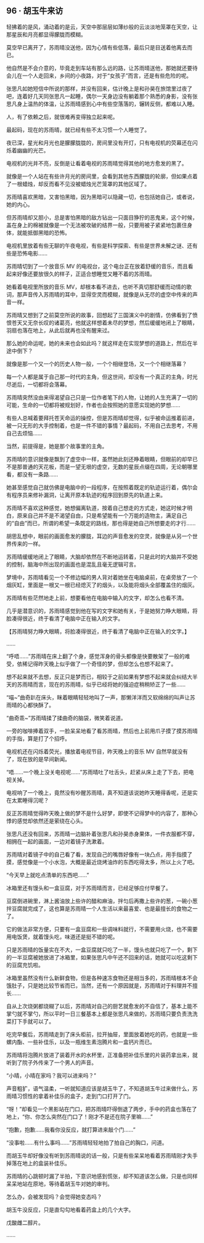 ## 96 · 胡玉牛来访

轻拂着的是风，涌动着的是云，天空中那层层如薄纱般的云淡淡地笼罩在天空，让那星辰和月亮都显得朦胧而模糊。

莫空早已离开了，苏雨晴没送他，因为心情有些低落，最后只是目送着他离去而已。

他自然是不会介意的，毕竟走到车站有那么远的路，让苏雨晴送他，那她就还要待会儿在一个人走回来，乡间的小夜路，对于“女孩子”而言，还是有些危险的呢。

张思凡如她短信中所说的那样，并没有回来，估计晚上是和孙昊在旅馆里过夜了吧，连着好几天同张思凡一起睡，偶尔一天身边没有躺着那个熟悉的身影，没有张思凡身上温热的体温，让苏雨晴感到心中有些空落落的，辗转反侧，都难以入睡。

人，有了依赖之后，就很难再变得独立起来呢。

最起码，现在的苏雨晴，就已经有些不太习惯一个人睡觉了。

夜已深，星光和月光也是朦朦胧胧的，房间里没有开灯，只有电视机的荧幕还在闪烁着幽幽的光芒。

电视机的光并不亮，反倒是让看着电视的苏雨晴觉得其他的地方愈发的黑了。

就像是一个人站在有些许月光的房间里，会看到其他东西朦胧的轮廓，但如果点着了一根蜡烛，却反而看不见没被蜡烛光芒笼罩的其他区域了。

苏雨晴喜欢黑暗，又害怕黑暗，因为黑暗可以隐藏一切，也包括她自己，或者说，她的内心。

但苏雨晴却又胆小，总是害怕黑暗的敌方钻出一只面目狰狞的恶鬼来，这个时候，盖在身上的棉被就像是一个无法被攻破的结界一般，只要用被子紧紧地包裹住身体，就能抵御黑暗的恐怖。

电视机里放着有些无聊的午夜电视，有些是科学探索、有些是世界未解之谜、还有些是恐怖电影……

苏雨晴切到了一个放音乐 MV 的电视台，这个电台正在放着舒缓的音乐，而且看起来好像还要放很久的样子，正适合想睡觉又睡不着的苏雨晴。

她看着电视里所放的音乐 MV，却根本看不进去，也听不真切那舒缓而动情的歌词，那声音传入苏雨晴的耳中，显得空灵而模糊，就像是从无尽的虚空中传来的声音一样。

苏雨晴又想到了之前莫空所说的故事，回想起了三国演义中的剧情，仿佛看到了愤恨苍天又无奈长叹的诸葛亮，他就这样想着未尽的梦想，然后缓缓地闭上了眼睛，羽扇也落在地上，从此后就再也没有醒来过。

那么她的命运呢，她的未来也会如此吗？就这样走在实现梦想的道路上，然后在半途中倒下？

就像是那一个又一个的历史人物一般，一个个相继登场，又一个个相继落幕？

每一个人都是属于自己那一时代的主角，但这世间，却没有一个真正的主角，时光尽逝后，一切都将会落幕。

苏雨晴突然没由来得渴望自己只是一位作者笔下的人物，让她的人生充满了一切的可能，生命的一切都将被规划好，作者也会按照她的意愿实现她的梦想……

有些人总喊着要拜托苍天命运的操控，但是苏雨晴却觉得，似乎被命运推着前进，被一只无形的大手控制着，也是一件不错的事情？最起码，不用自己去思考，不用自己去烦恼……

当然，前提得是，她是那个故事里的主角。

苏雨晴的意识就像是飘到了虚空中一样，虽然她此刻还睁着眼睛，但眼前的却早已不是那普通的天花板，而是一望无垠的虚空，无数的星辰点缀在四周，无论朝哪里看，都没有一条路……

她甚至感觉自己就仿佛是电脑中的一段程序，在按照着既定的轨迹运行着，偶尔会有程序员来修补漏洞，让离开原本轨迹的程序回到原先的轨道上来。

苏雨晴不喜欢这种感觉，她想偏离轨道，按着自己想走的方式走，她这时候才明白，原来自己并不是不渴望自由，只是希望能有一个万能的造物主，满足自己的“自由”而已，所谓的希望一条既定的路线，那也得是她自己所想要走的才行……

胡思乱想中，眼前的画面愈发的朦胧，耳边的声音愈发的空灵，就像是从另一个世界传来的一样。

苏雨晴缓缓地闭上了眼睛，大脑却依然在不断地运转着，只是此时的大脑并不受她的控制，脑海中所出现的画面也是混乱且毫无逻辑可言。

梦境中，苏雨晴看见一个不修边幅的男人背对着她坐在电脑桌前，在桌旁放了一个烟灰缸，里面是一根又一根已经熄灭了的烟头，以及能将烟头全部覆盖住的烟灰。

苏雨晴有些茫然地走上前，想要看他在电脑中输入的文字，却怎么也看不清。

几乎是潜意识的，苏雨晴感觉到他在写的文字和她有关，于是她努力睁大眼睛，将脸凑得很近，终于看清了电脑中正在输入的文字。

【苏雨晴努力睁大眼睛，将脸凑得很近，终于看清了电脑中正在输入的文字。】

……

“呼唔……”苏雨晴在床上翻了个身，感觉浑身的骨头都像是快要散架了一般的难受，依稀记得昨天晚上似乎做了一个奇怪的梦，但却怎么也想不起来了。

想不起来就不去想，反正只是梦而已，相较于之前如果有梦想不起来就会纠结大半天的苏雨晴而言，现在的苏雨晴，似乎已经将她的强迫症稍稍矫正了一些……

“喵~”曲奇趴在床头，眯着眼睛轻轻地叫了一声，那懒洋洋而又软绵绵的叫声让苏雨晴的心都快酥了。

“曲奇乖~”苏雨晴揉了揉曲奇的脑袋，微笑着说道。

一旁的咖啡捧着双手，一脸呆呆地看了看苏雨晴，然后也上前用爪子摸了摸苏雨晴的手指，算是打了个招呼。

电视机还在闪烁着荧光，播放着电视节目，昨天晚上的音乐 MV 自然早就没有了，现在放的是早间新闻。

“唔……一个晚上没关电视呢……”苏雨晴吐了吐舌头，赶紧从床上走了下去，把电视关掉。

电视响了一个晚上，竟然没有吵醒苏雨晴，真不知道该说她昨天睡得香呢，还是实在太累睡得沉呢？

反正苏雨晴觉得昨天晚上做的梦不是什么好梦，即使不记得梦中的内容了，那种心悸的感觉却依然还是萦绕在心头。

张思凡还没有回来，苏雨晴一边脑补着张思凡和孙昊赤身果体，一件衣服都不穿，相拥在一起的画面，一边对着镜子洗漱着。

苏雨晴对着镜子中的自己看了看，发现自己的嘴唇好像有一块凸点，用手指摸了摸，感觉像是一个小水泡，大概是最近烧烤油炸的东西吃得太多，所以上火了吧。

“今天早上就吃点清单的东西吧……”

冰箱里还有馒头和一盒豆腐，对于苏雨晴而言，已经足够应付早餐了。

豆腐倒进碗里，淋上酱油放上些许的醋和麻油，拌匀后再撒上些许的葱，一碗小葱拌豆腐就完成了，这也算是苏雨晴一个人生活以来最喜爱、也是最擅长的食物之一了。

它的做法非常方便，只要有一盒豆腐和一些调味料就行，不需要用火烧，也不需要用电饭煲，就着馒头吃，味道还是挺不错的呢。

只是苏雨晴的饭量实在不大，一盒豆腐就只吃了一半，馒头也就只吃了一个，剩下的一半豆腐被她放进了冰箱里，如果张思凡中午还不回来的话，她就可以吃这剩下的豆腐充饥啦。

冰箱里虽然没有什么新鲜食物，但是各种速冻食物还是相当多的，苏雨晴根本不会饿肚子，只是她比较节省而已，当然，还有一个原因就是，苏雨晴对于料理并不擅长……

自从上次烧粥都烧糊了以后，苏雨晴对自己的厨艺就愈发的不自信了，基本上能不掌勺就不掌勺，所以平时一日三餐基本上都是张思凡来做的，苏雨晴只要负责洗洗菜打下手就可以了。

吃完早餐后，苏雨晴走到了床头柜前，拉开抽屉，里面放着她吃的药，也就是一些螺内酯、一些补佳乐，以及一瓶维生素泡腾片和一盒钙片而已。

苏雨晴将泡腾片放进了装着开水的水杯里，正准备把补佳乐里的片装药拿出来，就听到了院子外传来了一个男人的声音。

“小晴，小晴在家吗？我可以进来吗？”

声音粗犷，语气温柔，一听就知道应该是胡玉牛了，不知道胡玉牛过来做什么，苏雨晴习惯性的拿着补佳乐的盒子，走到门口打开了门。

“呀！”却看见一个黑影站在门口，把苏雨晴吓得倒退了两步，手中的药盒也落在了地上，“你、你怎么突然在门口了！刚才不是还在院子里嘛……”

“抱歉，抱歉……我看你没反应，就打算进来敲个门……”

“没事啦……有什么事吗……”苏雨晴轻轻地拍了拍自己的胸口，问道。

而胡玉牛却好像没有听到苏雨晴说的话一般，只是有些呆呆地看着苏雨晴刚才失手掉落在地上的盒装补佳乐。

苏雨晴的心跳顿时漏了半拍，下意识地感到慌张，却不知道该怎么做，只是也同样呆呆地站在原地，等待着胡玉牛对她的审判。

怎么办，会被发现吗？会觉得她变态吗？

胡玉牛没反应，只是直勾勾地看着药盒上的几个大字。

戊酸雌二醇片。

……
